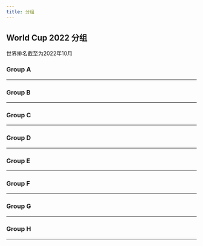 ```yaml
---
title: 分组
---
```


## World Cup 2022 分组

世界排名截至为2022年10月

### Group A

<CardGroup>
  <StateCard state="qa">
    <template #rank>No.50</template>
  </StateCard>
  <StateCard state="ec">
    <template #rank>No.44</template>
  </StateCard>
  <StateCard state="sn" win>
    <template #rank>No.18</template>
  </StateCard>
  <StateCard state="nl" win>
    <template #rank>No.08</template>
  </StateCard>
</CardGroup>

---

### Group B

<CardGroup>
<StateCard state="gb-eng" win>
    <template #rank>No.05</template>
  </StateCard>
<StateCard state="ir">
    <template #rank>No.20</template>
  </StateCard>
<StateCard state="us" win>
    <template #rank>No.16</template>
  </StateCard>
<StateCard state="gb-wls">
    <template #rank>No.19</template>
  </StateCard>
</CardGroup>

---

### Group C

<CardGroup>
<StateCard state="ar" win>
    <template #rank>No.03</template>
  </StateCard>
<StateCard state="sa">
    <template #rank>No.51</template>
  </StateCard>
<StateCard state="mx">
    <template #rank>No.13</template>
  </StateCard>
<StateCard state="pl" win>
    <template #rank>No.26</template>
  </StateCard>
</CardGroup>

---

### Group D

<CardGroup>
<StateCard state="fr" win>
    <template #rank>No.04</template>
  </StateCard>
<StateCard state="au" win>
    <template #rank>No.38</template>
  </StateCard>
<StateCard state="dk">
    <template #rank>No.10</template>
  </StateCard>
<StateCard state="tn">
    <template #rank>No.30</template>
  </StateCard>
</CardGroup>

---

### Group E

<CardGroup>
<StateCard state="es">
    <template #rank>No.07</template>
  </StateCard>
<StateCard state="cr">
    <template #rank>No.31</template>
  </StateCard>
<StateCard state="de">
    <template #rank>No.11</template>
  </StateCard>
<StateCard state="jp">
    <template #rank>No.24</template>
  </StateCard>
</CardGroup>

---

### Group F

<CardGroup>
<StateCard state="be">
    <template #rank>No.02</template>
  </StateCard>
<StateCard state="ca">
    <template #rank>No.41</template>
  </StateCard>
<StateCard state="ma">
    <template #rank>No.22</template>
  </StateCard>
<StateCard state="hr">
    <template #rank>No.12</template>
  </StateCard>
</CardGroup>

---

### Group G

<CardGroup>
<StateCard state="br">
    <template #rank>No.01</template>
  </StateCard>
<StateCard state="rs">
    <template #rank>No.21</template>
  </StateCard>
<StateCard state="ch">
    <template #rank>No.15</template>
  </StateCard>
<StateCard state="cm">
    <template #rank>No.43</template>
  </StateCard>
</CardGroup>

---

### Group H

<CardGroup>
<StateCard state="pt">
    <template #rank>No.09</template>
  </StateCard>
<StateCard state="gh">
    <template #rank>No.61</template>
  </StateCard>
<StateCard state="uy">
    <template #rank>No.14</template>
  </StateCard>
<StateCard state="kr">
    <template #rank>No.28</template>
  </StateCard>
</CardGroup>

---